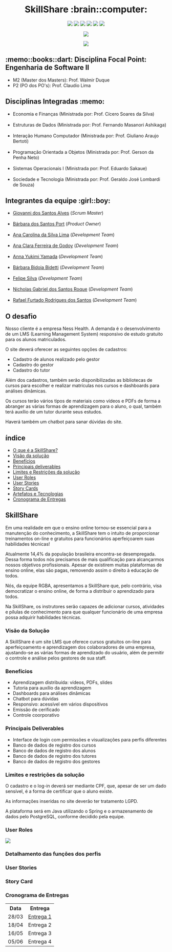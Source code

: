 
<html>
       <head></head>
       <body>
              <h1 align="center">SkillShare :brain::computer:</h1>
              <p align="center">
                     <img src="https://img.shields.io/badge/HTML5-E34F26?style=for-the-badge&logo=html5&logoColor=white">
                     <img src="https://img.shields.io/badge/CSS-239120?&style=for-the-badge&logo=css3&logoColor=white">
                     <img src="https://img.shields.io/badge/Java-ED8B00?style=for-the-badge&logo=java&logoColor=white">
                     <img src="https://img.shields.io/badge/Spring-6DB33F?style=for-the-badge&logo=spring&logoColor=white">
                     <img src="https://img.shields.io/badge/JavaScript-F7DF1E?style=for-the-badge&logo=javascript&logoColor=black">
                     <img src="https://img.shields.io/badge/PostgreSQL-316192?style=for-the-badge&logo=postgresql&logoColor=white">
              </p>
              <p align="center"><img src="https://img.shields.io/badge/status-em desenvolvimento-blue?style=for-the-badge&logo=appveyor"></p>
              <p align="center"><img src="https://img.shields.io/badge/Sprint%20atual-Sprint 1-blue?style=for-the-badge&logo=appveyor"></p>
              <h2>:memo::books::dart: Disciplina Focal Point: Engenharia de Software II</h2>
              <ul>
                     <li>M2 (Master dos Masters): Prof. Walmir Duque
                     <li>P2 (PO dos PO's): Prof. Claudio Lima
              </ul>
              <h2>Disciplinas Integradas :memo:</h2>
              <ul>
                     <li>Economia e Finanças (Ministrada por: Prof. Cícero Soares da Silva)
                     <br><br>
                     <li>Estruturas de Dados (Ministrada por: Prof. Fernando Masanori Ashikaga)
                     <br><br>
                     <li>Interação Humano Computador (Ministrada por: Prof. Giuliano Araujo Bertoti)
                     <br><br>
                     <li>Programação Orientada a Objetos (Ministrada por: Prof. Gerson da Penha Neto)
                     <br><br>
                     <li>Sistemas Operacionais I (Ministrada por: Prof. Eduardo Sakaue)
                     <br><br>
                     <li>Sociedade e Tecnologia (Ministrada por: Prof. Geraldo José Lombardi de Souza)
              </ul>
              <h2>Integrantes da equipe :girl::boy:</h2>
              <ul>
                     <li><a href="https://www.linkedin.com/in/giovanni-santos-546412154/">Giovanni dos Santos Alves</a> (<i>Scrum Master</i>)
                     <br><br>
                     <li><a href="https://www.linkedin.com/in/b%C3%A1rbara-port-402158198/">Bárbara dos Santos Port</a> (<i>Product Owner</i>)
                     <br><br>
                     <li><a href="https://www.linkedin.com/in/ana-carolina-lima-099955136/">Ana Carolina da Silva Lima</a> (<i>Development Team</i>)
                     <br><br>
                     <li><a href="https://www.linkedin.com/in/ana-clara-godoy-2973381b2/">Ana Clara Ferreira de Godoy</a> (<i>Development Team</i>)
                     <br><br>
                     <li><a href="https://www.linkedin.com/in/anna-yukimi-yamada-6ba23b149/">Anna Yukimi Yamada</a> (<i>Development Team</i>)
                     <br><br>
                     <li><a href="https://www.linkedin.com/in/barbara-bidetti-bb910a1b3/">Bárbara Bidoia Bidetti</a> (<i>Development Team</i>)
                     <br><br>
                     <li><a href="https://www.linkedin.com/in/felipe-silva-13b3b61a0/">Felipe Silva</a> (<i>Development Team</i>)
                     <br><br>
                     <li><a href="https://www.linkedin.com/in/nicholas-gabriel-dos-santos-roque-9113511b2/">Nicholas Gabriel dos Santos Roque</a> (<i>Development Team</i>)
                     <br><br>
                     <li><a href="https://www.linkedin.com/in/rafael-furtado-613a9712a/">Rafael Furtado Rodrigues dos Santos</a> (<i>Development Team</i>)
              </ul>
              <h2>O desafio</h2>
              <p>Nosso cliente é a empresa Ness Health. A demanda é o desenvolvimento de um LMS (Learning Management System) responsivo de estudo gratuito para os alunos      matriculados.</p>
              <p>O site deverá oferecer as seguintes opções de cadastros:</p>
              <ul>
                     <li>Cadastro de alunos realizado pelo gestor
                     <li>Cadastro do gestor
                     <li>Cadastro do tutor
              </ul>
              <p>Além dos cadastros, também serão disponibilizadas as bibliotecas de cursos para escolher e realizar matrículas nos cursos e dashboards para análises dinâmicas.</p>
              <p>Os cursos terão vários tipos de materiais como vídeos e PDFs de forma a abranger as várias formas de aprendizagem para o aluno, o qual, também terá auxílio de um tutor durante seus estudos.</p>
              <p>Haverá também um chatbot para sanar dúvidas do site.</p>
              <h2>índice</h2>
              <ul>
                     <li><a href="https://github.com/giovannialves01/API-RGBA/blob/main/README.md#skillshare">O que é a SkillShare?</a>
                     <li><a href="https://github.com/giovannialves01/API-RGBA/blob/main/README.md#vis%C3%A3o-da-solu%C3%A7%C3%A3o">Visão da solução</a>
                     <li><a href="https://github.com/giovannialves01/API-RGBA/blob/main/README.md#benef%C3%ADcios">Benefícios</a>
                     <li><a href="https://github.com/giovannialves01/API-RGBA/blob/main/README.md#principais-deliverables">Principais deliverables</a>
                     <li><a href="https://github.com/giovannialves01/API-RGBA#limites-e-restri%C3%A7%C3%B5es-da-solu%C3%A7%C3%A3o">Limites e Restrições da solução</a>
                     <li><a href="https://github.com/giovannialves01/API-RGBA#user-roles">User Roles</a>
                     <li><a href="https://github.com/giovannialves01/API-RGBA#user-stories">User Stories</a>
                     <li><a href="https://github.com/giovannialves01/API-RGBA#story-card">Story Cards</a>
                     <li><a href="">Artefatos e Tecnologias</a>
                     <li><a href="https://github.com/giovannialves01/API-RGBA#cronograma-de-entregas">Cronograma de Entregas</a>
              </ul>
              <h2>SkillShare</h2>
              <p>Em uma realidade em que o ensino online tornou-se essencial para a manutenção do conhecimento, a SkillShare tem o intuito de proporcionar treinamentos on-line e gratuitos para funcionários aperfeiçoarem suas habilidades técnicas!</p>
              <p>Atualmente 14,4% da população brasileira encontra-se desempregada. Dessa forma todos nós precisamos de mais qualificação para alcançarmos nossos objetivos profissionais. 
Apesar de existirem muitas plataformas de ensino online, elas são pagas, removendo assim o direito à educação de todos.</p>
              <p>Nós, da equipe RGBA, apresentamos a SkillShare que, pelo contrário, visa democratizar o ensino online, de forma a distribuir o aprendizado para todos.</p>
              <p>Na SkillShare, os instrutores serão capazes de adicionar cursos, atividades e pílulas de conhecimento para que qualquer funcionário de uma empresa possa adquirir habilidades técnicas.</p>
              <h3>Visão da Solução</h3>
              <p>A SkillShare é um site LMS que oferece cursos gratuitos on-line para aperfeiçoamento e aprendizagem dos colaboradores de uma empresa, ajustando-se as várias formas de aprendizado do usuário, além de permitir o controle e análise pelos gestores de sua staff.</p>
              <h3>Benefícios</h3>
              <ul>
                     <li>Aprendizagem distribuída: vídeos, PDFs, slides
                     <li>Tutoria para auxílio da aprendizagem
                     <li>Dashboards para análises dinâmicas
                     <li>Chatbot para dúvidas
                     <li>Responsivo: acessível em vários dispositivos
                     <li>Emissão de cerificado
                     <li>Controle coorporativo
              </ul>
              <h3>Principais Deliverables </h3>
              <ul>
                     <li>Interface de login com permissões e visualizações para perfis diferentes 
                     <li>Banco de dados de registro dos cursos 
                     <li>Banco de dados de registro dos alunos
                     <li>Banco de dados de registro dos tutores
                     <li>Banco de dados de registro dos gestores
              </ul>
              <h3>Limites e restrições da solução </h3>
              <p>O cadastro e o log-in deverá ser mediante CPF, que, apesar de ser um dado sensível, é a forma de certificar que o aluno existe. </p>
              <p>As informações inseridas no site deverão ter tratamento LGPD. </p>
              <p>A plataforma será em Java utilizando o Spring e o armazenamento de dados pelo PostgreSQL, conforme decidido pela equipe.</p>
              <h3>User Roles</h3>
              <img src="https://user-images.githubusercontent.com/60778277/112249518-b2c04600-8c36-11eb-870c-dde55c0dee32.jpg">
              <h3>Detalhamento das funções dos perfis</h3>
              <h3>User Stories</h3>
              <h3>Story Card</h3>
              <h3>Cronograma de Entregas</h3>
              <table>
                     <tr>
                            <th>Data</th>
                            <th>Entrega</th>
                     </tr>
                     <tr>
                            <td>28/03
                            <td><a href="https://github.com/giovannialves01/API-RGBA/tree/SPRINT-1">Entrega 1</a>
                     </tr>
                     <tr>
                            <td>18/04
                            <td>Entrega 2
                     </tr>
                     <tr>
                            <td>16/05
                            <td>Entrega 3
                     </tr>
                     <tr>
                            <td>05/06
                            <td>Entrega 4
                     </tr>
              </table>
       </body>
</html>

